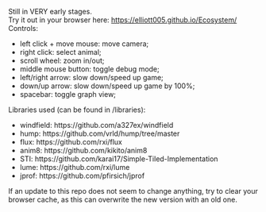 Still in VERY early stages.  
Try it out in your browser here: https://elliott005.github.io/Ecosystem/  
Controls:  
<ul>
  <li>left click + move mouse: move camera;</li>
  <li>right click: select animal; </li>
  <li>scroll wheel: zoom in/out; </li>
  <li>middle mouse button: toggle debug mode;</li>
  <li>left/right arrow: slow down/speed up game;</li>
  <li>down/up arrow: slow down/speed up game by 100%;</li>
  <li>spacebar: toggle graph view;</li>
</ul>

Libraries used (can be found in /libraries):
<ul>
  <li>windfield: https://github.com/a327ex/windfield</li>
  <li>hump: https://github.com/vrld/hump/tree/master</li>
  <li>flux: https://github.com/rxi/flux</li>
  <li>anim8: https://github.com/kikito/anim8</li>
  <li>STI: https://github.com/karai17/Simple-Tiled-Implementation</li>
  <li>lume: https://github.com/rxi/lume</li>
  <li>jprof: https://github.com/pfirsich/jprof</li>
</ul>
If an update to this repo does not seem to change anything, try to clear your browser cache, as this can overwrite the new version with an old one.
